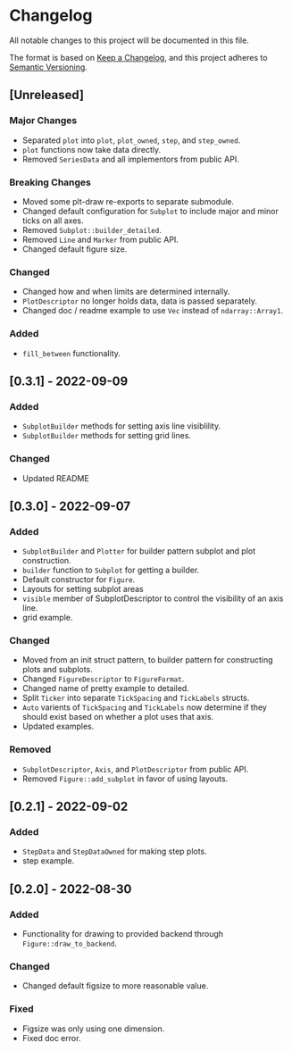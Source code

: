# Changelog
All notable changes to this project will be documented in this file.

The format is based on [Keep a Changelog](https://keepachangelog.com/en/1.0.0/),
and this project adheres to [Semantic Versioning](https://semver.org/spec/v2.0.0.html).

## [Unreleased]

### Major Changes

- Separated `plot` into `plot`, `plot_owned`, `step`, and `step_owned`.
- `plot` functions now take data directly.
- Removed `SeriesData` and all implementors from public API.

### Breaking Changes

- Moved some plt-draw re-exports to separate submodule.
- Changed default configuration for `Subplot` to include major and minor ticks on all axes.
- Removed `Subplot::builder_detailed`.
- Removed `Line` and `Marker` from public API.
- Changed default figure size.

### Changed

- Changed how and when limits are determined internally.
- `PlotDescriptor` no longer holds data, data is passed separately.
- Changed doc / readme example to use `Vec` instead of `ndarray::Array1`.

### Added

- `fill_between` functionality.

## [0.3.1] - 2022-09-09

### Added

- `SubplotBuilder` methods for setting axis line visiblility.
- `SubplotBuilder` methods for setting grid lines.

### Changed

- Updated README


## [0.3.0] - 2022-09-07

### Added

- `SubplotBuilder` and `Plotter` for builder pattern subplot and plot construction.
- `builder` function to `Subplot` for getting a builder.
- Default constructor for `Figure`.
- Layouts for setting subplot areas
- `visible` member of SubplotDescriptor to control the visibility of an axis line.
- grid example.

### Changed

- Moved from an init struct pattern, to builder pattern for constructing plots and subplots.
- Changed `FigureDescriptor` to `FigureFormat`.
- Changed name of pretty example to detailed.
- Split `Ticker` into separate `TickSpacing` and `TickLabels` structs.
- `Auto` varients of `TickSpacing` and `TickLabels` now determine if they should exist
  based on whether a plot uses that axis.
- Updated examples.

### Removed

- `SubplotDescriptor`, `Axis`, and `PlotDescriptor` from public API.
- Removed `Figure::add_subplot` in favor of using layouts.

## [0.2.1] - 2022-09-02

### Added

- `StepData` and `StepDataOwned` for making step plots.
- step example.

## [0.2.0] - 2022-08-30

### Added

- Functionality for drawing to provided backend through `Figure::draw_to_backend`.

### Changed

- Changed default figsize to more reasonable value.

### Fixed

- Figsize was only using one dimension.
- Fixed doc error.
